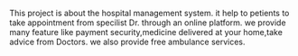 This project is about the hospital management system.
it help to petients to take appointment from specilist Dr. through an online platform.
we provide many feature like payment security,medicine delivered at your home,take advice from Doctors.
we also provide free ambulance services.
